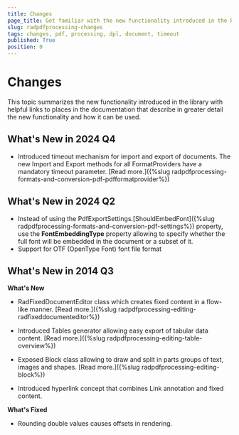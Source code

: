 ```yaml
---
title: Changes
page_title: Get familiar with the new functionality introduced in the RadPdfProcessing. 
slug: radpdfprocessing-changes
tags: changes, pdf, processing, dpl, document, timeout
published: True
position: 0
---
```


# Changes

This topic summarizes the new functionality introduced in the library with helpful links to places in the documentation that describe in greater detail the new functionality and how it can be used.

## What's New in 2024 Q4

* Introduced timeout mechanism for import and export of documents. The new Import and Export methods for all FormatProviders have a mandatory timeout parameter.  [Read more.]({%slug radpdfprocessing-formats-and-conversion-pdf-pdfformatprovider%}) 

## What's New in 2024 Q2

* Instead of using the PdfExportSettings.[ShouldEmbedFont]({%slug radpdfprocessing-formats-and-conversion-pdf-settings%}) property, use the **FontEmbeddingType** property allowing to specify whether the full font will be embedded in the document or a subset of it.
* Support for OTF (OpenType Font) font file format
      
## What's New in 2014 Q3

__What's New__

* RadFixedDocumentEditor class which creates fixed content in a flow-like manner. [Read more.]({%slug radpdfprocessing-editing-radfixeddocumenteditor%})

* Introduced Tables generator allowing easy export of tabular data content. [Read more.]({%slug radpdfprocessing-editing-table-overview%})

* Exposed Block class allowing to draw and split in parts groups of text, images and shapes. [Read more.]({%slug radpdfprocessing-editing-block%})

* Introduced hyperlink concept that combines Link annotation and fixed content.
            

__What's Fixed__

* Rounding double values causes offsets in rendering.
            
